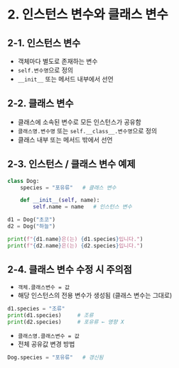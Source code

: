 # 2. 인스턴스 변수와 클래스 변수

## 2-1. 인스턴스 변수

-   객체마다 별도로 존재하는 변수
-   `self.변수명`으로 정의
-   `__init__` 또는 메서드 내부에서 선언

## 2-2. 클래스 변수

-   클래스에 소속된 변수로 모든 인스턴스가 공유함
-   `클래스명.변수명` 또는 `self.__class__.변수명`으로 정의
-   클래스 내부 또는 메서드 밖에서 선언

## 2-3. 인스턴스 / 클래스 변수 예제

```python
class Dog:
    species = "포유류"   # 클래스 변수

    def __init__(self, name):
        self.name = name   # 인스턴스 변수

d1 = Dog("초코")
d2 = Dog("하늘")

print(f"{d1.name}은(는) {d1.species}입니다.")
print(f"{d2.name}은(는) {d2.species}입니다.")
```

## 2-4. 클래스 변수 수정 시 주의점

-   `객체.클래스변수 = 값`
-   해당 인스턴스의 전용 변수가 생성됨 (클래스 변수는 그대로)

```python
d1.species = "조류"
print(d1.species)     # 조류
print(d2.species)     # 포유류 ← 영향 X
```

-   `클래스명.클래스변수 = 값`
-   전체 공유값 변경 방법

```python
Dog.species = "포유류"   # 갱신됨
```
